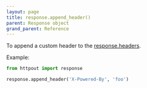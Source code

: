 ```yaml
---
layout: page
title: response.append_header()
parent: Response object
grand_parent: Reference
---
```


To append a custom header to the [response.headers](/reference/response/headers.html).

Example:
```python
from httpout import response

response.append_header('X-Powered-By', 'foo')
```
